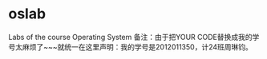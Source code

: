 # oslab
Labs of the course Operating System
备注：由于把YOUR CODE替换成我的学号太麻烦了~~~就统一在这里声明：我的学号是2012011350，计24班周琳钧。
